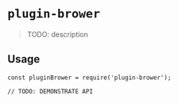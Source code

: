 # `plugin-brower`

> TODO: description

## Usage

```
const pluginBrower = require('plugin-brower');

// TODO: DEMONSTRATE API
```

